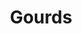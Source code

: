 ---
id: piece
title: "Gourds"
source: gourds.jpg
materials: "Watercolor"
tags:
    - watercolor
    - nature
---